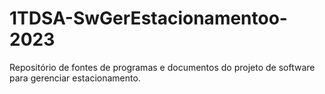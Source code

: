 # 1TDSA-SwGerEstacionamentoo-2023
Repositório de fontes de programas e documentos do projeto de software para gerenciar estacionamento.
